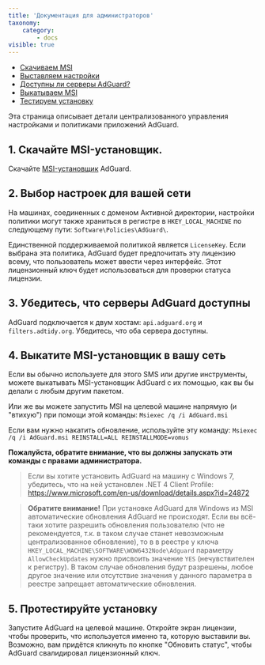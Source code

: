 ```yaml
---
title: 'Документация для администраторов'
taxonomy:
    category:
        - docs
visible: true
---
```


*   [Скачиваем MSI](#msi-download)
*   [Выставляем настройки](#settings-configuring)
*   [Доступны ли серверы AdGuard?](#servers-available)
*   [Выкатываем MSI](#msi-push)
*   [Тестируем установку](#installation-test)

Эта страница описывает детали централизованного управления настройками и политиками приложений AdGuard.

<a name="msi-download"></a>

## 1. Скачайте MSI-установщик.

Скачайте [MSI-установщик](https://cdn.adguard.com/distr/windows/AdGuard.msi) AdGuard.

<a name="settings-configuring"></a>

## 2. Выбор настроек для вашей сети

На машинах, соединенных с доменом Активной директории, настройки политики могут также храниться в регистре в `HKEY_LOCAL_MACHINE` по следующему пути: `Software\Policies\AdGuard\`.

Единственной поддерживаемой политикой является `LicenseKey`. Если выбрана эта политика, AdGuard будет предпочитать эту лицензию всему, что пользователь может ввести через интерфейс. Этот лицензионный ключ будет использоваться для проверки статуса лицензии.  

<a name="servers-available"></a>

## 3. Убедитесь, что серверы AdGuard доступны

AdGuard подключается к двум хостам: `api.adguard.org` и `filters.adtidy.org`. Убедитесь, что оба сервера доступны.

<a name="msi-push"></a>

## 4. Выкатите MSI-установщик в вашу сеть

Если вы обычно используете для этого SMS или другие инструменты, можете выкатывать MSI-установщик AdGuard с их помощью, как вы бы делали с любым другим пакетом.

Или же вы можете запустить MSI на целевой машине напрямую (и "втихую") при помощи этой команды:
`Msiexec /q /i AdGuard.msi`

Если вам нужно накатить обновление, используйте эту команду:
`Msiexec /q /i AdGuard.msi REINSTALL=ALL REINSTALLMODE=vomus`

**Пожалуйста, обратите внимание, что вы должны запускать эти команды с правами администратора.**

> Если вы хотите установить AdGuard на машину с Windows 7, убедитесь, что на ней установлен .NET 4 Client Profile: https://www.microsoft.com/en-us/download/details.aspx?id=24872

>**Обратите внимание!** При установке AdGuard для Windows из MSI автоматические обновления AdGuard не происходят. Если вы всё-таки хотите разрешить обновления пользователю (что не рекомендуется, т.к. в таком случае станет невозможным централизованное обновление), то в в реестре у ключа `HKEY_LOCAL_MACHINE\SOFTWARE\WOW6432Node\Adguard` параметру `AllowCheckUpdates` нужно присвоить значение `YES` (нечувствителен к регистру). В таком случае обновления будут разрешены, любое другое значение или отсутствие значения у данного параметра в реестре запрещает автоматические обновления.

<a name="installation-test"></a>

## 5. Протестируйте установку

Запустите AdGuard на целевой машине. Откройте экран лицензии, чтобы проверить, что используется именно та, которую выставили вы. Возможно, вам придётся кликнуть по кнопке "Обновить статус", чтобы AdGuard свалидировал лицензионный ключ.
